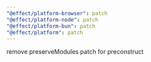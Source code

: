 ```yaml
---
"@effect/platform-browser": patch
"@effect/platform-node": patch
"@effect/platform-bun": patch
"@effect/platform": patch
---
```


remove preserveModules patch for preconstruct
